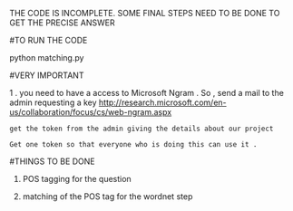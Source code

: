 

THE CODE IS INCOMPLETE. SOME FINAL STEPS NEED TO BE DONE TO GET THE PRECISE ANSWER

#TO RUN THE CODE

python matching.py 





#VERY IMPORTANT 

1 . you need to have a access to Microsoft Ngram . So , send a mail to the admin requesting a key 
    http://research.microsoft.com/en-us/collaboration/focus/cs/web-ngram.aspx

    get the token from the admin giving the details about our project

    Get one token so that everyone who is doing this can use it .


#THINGS TO BE DONE 

1. POS tagging for the question 

2. matching of the POS tag for the wordnet step 


